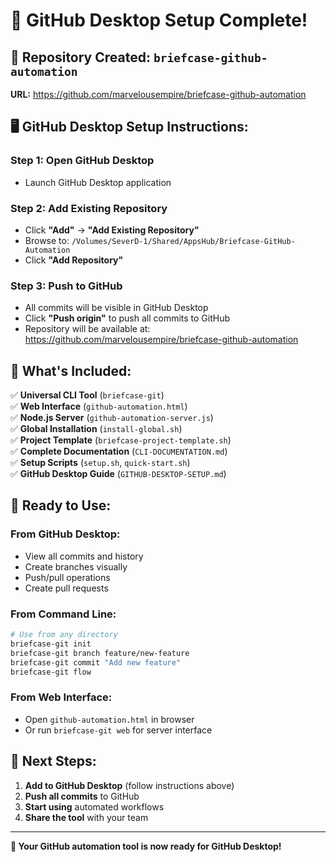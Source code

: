 # 🎉 GitHub Desktop Setup Complete!

## 📍 **Repository Created:** `briefcase-github-automation`
**URL:** https://github.com/marvelousempire/briefcase-github-automation

## 🖥️ **GitHub Desktop Setup Instructions:**

### **Step 1: Open GitHub Desktop**
- Launch GitHub Desktop application

### **Step 2: Add Existing Repository**
- Click **"Add"** → **"Add Existing Repository"**
- Browse to: `/Volumes/SeverD-1/Shared/AppsHub/Briefcase-GitHub-Automation`
- Click **"Add Repository"**

### **Step 3: Push to GitHub**
- All commits will be visible in GitHub Desktop
- Click **"Push origin"** to push all commits to GitHub
- Repository will be available at: https://github.com/marvelousempire/briefcase-github-automation

## 📁 **What's Included:**

✅ **Universal CLI Tool** (`briefcase-git`)  
✅ **Web Interface** (`github-automation.html`)  
✅ **Node.js Server** (`github-automation-server.js`)  
✅ **Global Installation** (`install-global.sh`)  
✅ **Project Template** (`briefcase-project-template.sh`)  
✅ **Complete Documentation** (`CLI-DOCUMENTATION.md`)  
✅ **Setup Scripts** (`setup.sh`, `quick-start.sh`)  
✅ **GitHub Desktop Guide** (`GITHUB-DESKTOP-SETUP.md`)  

## 🚀 **Ready to Use:**

### **From GitHub Desktop:**
- View all commits and history
- Create branches visually
- Push/pull operations
- Create pull requests

### **From Command Line:**
```bash
# Use from any directory
briefcase-git init
briefcase-git branch feature/new-feature
briefcase-git commit "Add new feature"
briefcase-git flow
```

### **From Web Interface:**
- Open `github-automation.html` in browser
- Or run `briefcase-git web` for server interface

## 🎯 **Next Steps:**

1. **Add to GitHub Desktop** (follow instructions above)
2. **Push all commits** to GitHub
3. **Start using** automated workflows
4. **Share the tool** with your team

---

**🎉 Your GitHub automation tool is now ready for GitHub Desktop!**
